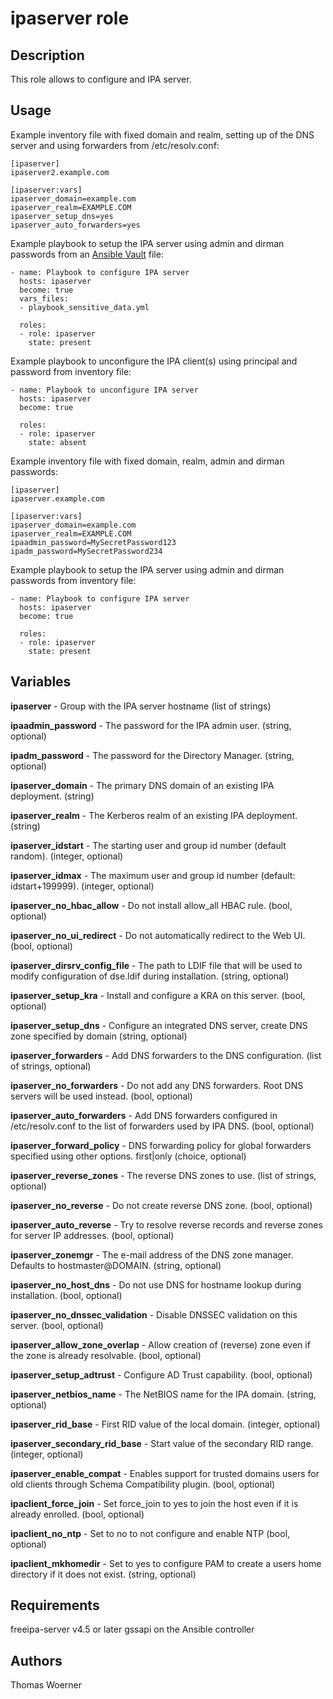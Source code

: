 ipaserver role
==============

Description
-----------

This role allows to configure and IPA server.

Usage
-----

Example inventory file with fixed domain and realm, setting up of the DNS server and using forwarders from /etc/resolv.conf:

    [ipaserver]
    ipaserver2.example.com

    [ipaserver:vars]
    ipaserver_domain=example.com
    ipaserver_realm=EXAMPLE.COM
    ipaserver_setup_dns=yes
    ipaserver_auto_forwarders=yes

Example playbook to setup the IPA server using admin and dirman passwords from an [Ansible Vault](http://docs.ansible.com/ansible/latest/playbooks_vault.html) file:

    - name: Playbook to configure IPA server
      hosts: ipaserver
      become: true
      vars_files:
      - playbook_sensitive_data.yml

      roles:
      - role: ipaserver
        state: present

Example playbook to unconfigure the IPA client(s) using principal and password from inventory file:

    - name: Playbook to unconfigure IPA server
      hosts: ipaserver
      become: true

      roles:
      - role: ipaserver
        state: absent

Example inventory file with fixed domain, realm, admin and dirman passwords:

    [ipaserver]
    ipaserver.example.com

    [ipaserver:vars]
    ipaserver_domain=example.com
    ipaserver_realm=EXAMPLE.COM
    ipaadmin_password=MySecretPassword123
    ipadm_password=MySecretPassword234

Example playbook to setup the IPA server using admin and dirman passwords from inventory file:

    - name: Playbook to configure IPA server
      hosts: ipaserver
      become: true

      roles:
      - role: ipaserver
        state: present

Variables
---------

**ipaserver** - Group with the IPA server hostname
 (list of strings)

**ipaadmin_password** - The password for the IPA admin user.
 (string, optional)

 **ipadm_password** - The password for the  Directory Manager.
 (string, optional)

**ipaserver_domain** - The primary DNS domain of an existing IPA deployment.
 (string)

**ipaserver_realm** - The Kerberos realm of an existing IPA deployment.
 (string)

**ipaserver_idstart** - The starting user and group id number (default random).
 (integer, optional)

**ipaserver_idmax** - The maximum user and group id number (default: idstart+199999).
 (integer, optional)

**ipaserver_no_hbac_allow** - Do not install allow_all HBAC rule.
 (bool, optional)

**ipaserver_no_ui_redirect** - Do not automatically redirect to the Web UI.
 (bool, optional)

**ipaserver_dirsrv_config_file** - The path to LDIF file that will be used to modify configuration of dse.ldif during installation.
 (string, optional)

**ipaserver_setup_kra** - Install and configure a KRA on this server.
 (bool, optional)

**ipaserver_setup_dns** - Configure an integrated DNS server, create DNS zone specified by domain
 (string, optional)

**ipaserver_forwarders** - Add DNS forwarders to the DNS configuration.
 (list of strings, optional)

**ipaserver_no_forwarders** - Do not add any DNS forwarders. Root DNS servers will be used instead.
 (bool, optional)

**ipaserver_auto_forwarders** - Add DNS forwarders configured in /etc/resolv.conf to the list of forwarders used by IPA DNS.
 (bool, optional)

**ipaserver_forward_policy** - DNS forwarding policy for global forwarders specified using other options. first|only
 (choice, optional)

**ipaserver_reverse_zones** - The reverse DNS zones to use.
 (list of strings, optional)

**ipaserver_no_reverse** - Do not create reverse DNS zone.
 (bool, optional)

**ipaserver_auto_reverse** - Try to resolve reverse records and reverse zones for server IP addresses.
 (bool, optional)

**ipaserver_zonemgr** - The e-mail address of the DNS zone manager. Defaults to hostmaster@DOMAIN.
 (string, optional)

**ipaserver_no_host_dns** - Do not use DNS for hostname lookup during installation.
 (bool, optional)

**ipaserver_no_dnssec_validation** - Disable DNSSEC validation on this server.
 (bool, optional)

**ipaserver_allow_zone_overlap** - Allow creation of (reverse) zone even if the zone is already resolvable.
 (bool, optional)

**ipaserver_setup_adtrust** - Configure AD Trust capability.
 (bool, optional)

**ipaserver_netbios_name** - The NetBIOS name for the IPA domain.
 (string, optional)

**ipaserver_rid_base** - First RID value of the local domain.
 (integer, optional)

**ipaserver_secondary_rid_base** - Start value of the secondary RID range.
 (integer, optional)

**ipaserver_enable_compat** - Enables support for trusted domains users for old clients through Schema Compatibility plugin.
 (bool, optional)

**ipaclient_force_join** - Set force_join to yes to join the host even if it is already enrolled.
 (bool, optional)

**ipaclient_no_ntp** - Set to no to not configure and enable NTP
 (bool, optional)

**ipaclient_mkhomedir** - Set to yes to configure PAM to create a users home directory if it does not exist.
 (string, optional)

Requirements
------------

freeipa-server v4.5 or later
gssapi on the Ansible controller

Authors
-------

Thomas Woerner
